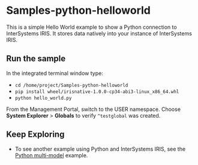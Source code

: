 # Samples-python-helloworld

This is a simple Hello World example to show a Python connection to InterSystems IRIS. 
It stores data natively into your instance of InterSystems IRIS. 


## Run the sample

In the integrated terminal window type: 

* `cd /home/project/Samples-python-helloworld`  
* `pip install wheel/irisnative-1.0.0-cp34-abi3-linux_x86_64.whl`
* `python hello_world.py`

From the Management Portal, switch to the USER namespace. Choose **System Explorer** > **Globals** to verify `^testglobal` was created. 

	
## Keep Exploring

* To see another example using Python and InterSystems IRIS, see the [Python multi-model](home/project/quickstarts-multimodel-python/README.md) example.
